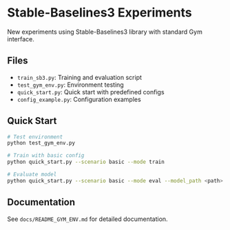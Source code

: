 # Stable-Baselines3 Experiments

New experiments using Stable-Baselines3 library with standard Gym interface.

## Files

- `train_sb3.py`: Training and evaluation script
- `test_gym_env.py`: Environment testing
- `quick_start.py`: Quick start with predefined configs
- `config_example.py`: Configuration examples

## Quick Start

```bash
# Test environment
python test_gym_env.py

# Train with basic config
python quick_start.py --scenario basic --mode train

# Evaluate model
python quick_start.py --scenario basic --mode eval --model_path <path>
```

## Documentation

See `docs/README_GYM_ENV.md` for detailed documentation.
